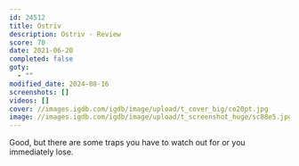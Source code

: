 ```yaml
---
id: 24512
title: Ostriv
description: Ostriv - Review
score: 70
date: 2021-06-20
completed: false
goty:
  - ""
modified_date: 2024-08-16
screenshots: []
videos: []
cover: //images.igdb.com/igdb/image/upload/t_cover_big/co20pt.jpg
image: //images.igdb.com/igdb/image/upload/t_screenshot_huge/sc88e5.jpg
---
```

Good, but there are some traps you have to watch out for or you immediately lose.